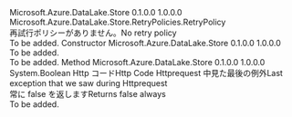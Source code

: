 <Type Name="NoRetryPolicy" FullName="Microsoft.Azure.DataLake.Store.RetryPolicies.NoRetryPolicy">
  <TypeSignature Language="C#" Value="public class NoRetryPolicy : Microsoft.Azure.DataLake.Store.RetryPolicies.RetryPolicy" />
  <TypeSignature Language="ILAsm" Value=".class public auto ansi beforefieldinit NoRetryPolicy extends Microsoft.Azure.DataLake.Store.RetryPolicies.RetryPolicy" />
  <TypeSignature Language="DocId" Value="T:Microsoft.Azure.DataLake.Store.RetryPolicies.NoRetryPolicy" />
  <TypeSignature Language="VB.NET" Value="Public Class NoRetryPolicy&#xA;Inherits RetryPolicy" />
  <TypeSignature Language="F#" Value="type NoRetryPolicy = class&#xA;    inherit RetryPolicy" />
  <AssemblyInfo>
    <AssemblyName>Microsoft.Azure.DataLake.Store</AssemblyName>
    <AssemblyVersion>0.1.0.0</AssemblyVersion>
    <AssemblyVersion>1.0.0.0</AssemblyVersion>
  </AssemblyInfo>
  <Base>
    <BaseTypeName>Microsoft.Azure.DataLake.Store.RetryPolicies.RetryPolicy</BaseTypeName>
  </Base>
  <Interfaces />
  <Docs>
    <summary>
            <span data-ttu-id="462e4-101">再試行ポリシーがありません。</span><span class="sxs-lookup"><span data-stu-id="462e4-101">No retry policy</span></span>
            </summary>
    <remarks>To be added.</remarks>
  </Docs>
  <Members>
    <Member MemberName=".ctor">
      <MemberSignature Language="C#" Value="public NoRetryPolicy ();" />
      <MemberSignature Language="ILAsm" Value=".method public hidebysig specialname rtspecialname instance void .ctor() cil managed" />
      <MemberSignature Language="DocId" Value="M:Microsoft.Azure.DataLake.Store.RetryPolicies.NoRetryPolicy.#ctor" />
      <MemberSignature Language="VB.NET" Value="Public Sub New ()" />
      <MemberType>Constructor</MemberType>
      <AssemblyInfo>
        <AssemblyName>Microsoft.Azure.DataLake.Store</AssemblyName>
        <AssemblyVersion>0.1.0.0</AssemblyVersion>
        <AssemblyVersion>1.0.0.0</AssemblyVersion>
      </AssemblyInfo>
      <Parameters />
      <Docs>
        <summary>To be added.</summary>
        <remarks>To be added.</remarks>
      </Docs>
    </Member>
    <Member MemberName="ShouldRetry">
      <MemberSignature Language="C#" Value="public override bool ShouldRetry (int httpCode, Exception ex);" />
      <MemberSignature Language="ILAsm" Value=".method public hidebysig virtual instance bool ShouldRetry(int32 httpCode, class System.Exception ex) cil managed" />
      <MemberSignature Language="DocId" Value="M:Microsoft.Azure.DataLake.Store.RetryPolicies.NoRetryPolicy.ShouldRetry(System.Int32,System.Exception)" />
      <MemberSignature Language="VB.NET" Value="Public Overrides Function ShouldRetry (httpCode As Integer, ex As Exception) As Boolean" />
      <MemberSignature Language="F#" Value="override this.ShouldRetry : int * Exception -&gt; bool" Usage="noRetryPolicy.ShouldRetry (httpCode, ex)" />
      <MemberType>Method</MemberType>
      <AssemblyInfo>
        <AssemblyName>Microsoft.Azure.DataLake.Store</AssemblyName>
        <AssemblyVersion>0.1.0.0</AssemblyVersion>
        <AssemblyVersion>1.0.0.0</AssemblyVersion>
      </AssemblyInfo>
      <ReturnValue>
        <ReturnType>System.Boolean</ReturnType>
      </ReturnValue>
      <Parameters>
        <Parameter Name="httpCode" Type="System.Int32" />
        <Parameter Name="ex" Type="System.Exception" />
      </Parameters>
      <Docs>
        <param name="httpCode"><span data-ttu-id="462e4-102">Http コード</span><span class="sxs-lookup"><span data-stu-id="462e4-102">Http Code</span></span></param>
        <param name="ex"><span data-ttu-id="462e4-103">Httprequest 中見た最後の例外</span><span class="sxs-lookup"><span data-stu-id="462e4-103">Last exception that we saw during Httprequest</span></span></param>
        <summary>
            <span data-ttu-id="462e4-104">常に false を返します</span><span class="sxs-lookup"><span data-stu-id="462e4-104">Returns false always</span></span>
            </summary>
        <returns />
        <remarks>To be added.</remarks>
      </Docs>
    </Member>
  </Members>
</Type>